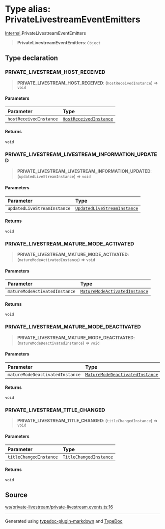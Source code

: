 # Type alias: PrivateLivestreamEventEmitters

[Internal](../index.md).PrivateLivestreamEventEmitters

> **PrivateLivestreamEventEmitters**: `Object`

## Type declaration

### PRIVATE\_LIVESTREAM\_HOST\_RECEIVED

> **PRIVATE\_LIVESTREAM\_HOST\_RECEIVED**: (`hostReceivedInstance`) => `void`

#### Parameters

| Parameter | Type |
| :------ | :------ |
| `hostReceivedInstance` | [`HostReceivedInstance`](../classes/HostReceivedInstance.md) |

#### Returns

`void`

### PRIVATE\_LIVESTREAM\_LIVESTREAM\_INFORMATION\_UPDATED

> **PRIVATE\_LIVESTREAM\_LIVESTREAM\_INFORMATION\_UPDATED**: (`updatedLiveStreamInstance`) => `void`

#### Parameters

| Parameter | Type |
| :------ | :------ |
| `updatedLiveStreamInstance` | [`UpdatedLiveStreamInstance`](../classes/UpdatedLiveStreamInstance.md) |

#### Returns

`void`

### PRIVATE\_LIVESTREAM\_MATURE\_MODE\_ACTIVATED

> **PRIVATE\_LIVESTREAM\_MATURE\_MODE\_ACTIVATED**: (`matureModeActivatedInstance`) => `void`

#### Parameters

| Parameter | Type |
| :------ | :------ |
| `matureModeActivatedInstance` | [`MatureModeActivatedInstance`](../classes/MatureModeActivatedInstance.md) |

#### Returns

`void`

### PRIVATE\_LIVESTREAM\_MATURE\_MODE\_DEACTIVATED

> **PRIVATE\_LIVESTREAM\_MATURE\_MODE\_DEACTIVATED**: (`matureModeDeactivatedInstance`) => `void`

#### Parameters

| Parameter | Type |
| :------ | :------ |
| `matureModeDeactivatedInstance` | [`MatureModeDeactivatedInstance`](../classes/MatureModeDeactivatedInstance.md) |

#### Returns

`void`

### PRIVATE\_LIVESTREAM\_TITLE\_CHANGED

> **PRIVATE\_LIVESTREAM\_TITLE\_CHANGED**: (`titleChangedInstance`) => `void`

#### Parameters

| Parameter | Type |
| :------ | :------ |
| `titleChangedInstance` | [`TitleChangedInstance`](../classes/TitleChangedInstance.md) |

#### Returns

`void`

## Source

[ws/private-livestream/private-livestream.events.ts:16](https://github.com/zSoulweaver/kient/blob/cb3a38e/src/ws/private-livestream/private-livestream.events.ts#L16)

***

Generated using [typedoc-plugin-markdown](https://www.npmjs.com/package/typedoc-plugin-markdown) and [TypeDoc](https://typedoc.org/)
